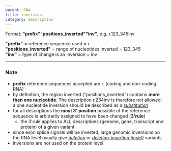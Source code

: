 ```yaml
---
parent: RNA
title: inversion
category: description
---
```


Format:   **"prefix""positions_inverted""inv"**,  e.g. r.123\_345inv

**"prefix"**  =  reference sequence used  =  r.<br>
**"positions_inverted"**  =  range of nucleotides inverted  =  123\_345<br>
**"inv"**  =  type of change is an inversion  =  inv

---

### Note

*	**prefix** reference sequences accepted are r. (coding and non-coding RNA)
*	by definition, the region inverted ("positions\_inverted") contains **more then one nucleotide**. The description r.234inv is therefore not allowed; a one nucleotide inversion should be described as a [_substitution_](/recommendations/RNA/variant/substitution/)
*	for all descriptions the **most 3' position** possible of the reference sequence is arbitrarily assigned to have been changed (**3'rule**)
	*	the 3'rule applies to ALL descriptions (genome, gene, transcript and protein) of a given variant
*	since exon splice signals will be inverted, large genomic inversions on the RNA level usually give [_deletion_](/recommendations/RNA/variant/deletion/) or [_deletion-insertion (indel)_](/recommendations/RNA/variant/indel/) variants
*	inversions are not used on the protein level
